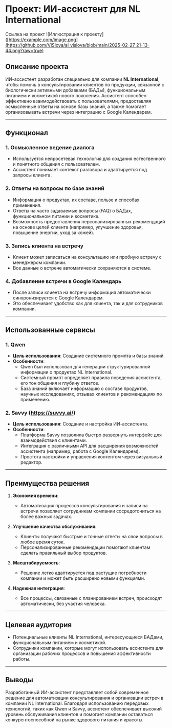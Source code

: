# Проект: ИИ-ассистент для NL International
Ссылка на проект 
![Иллюстрация к проекту]([https://example.com/image.png](https://github.com/ViSlova/ai_vislova/blob/main/2025-02-27_21-13-44.png?raw=true)

## Описание проекта

ИИ-ассистент разработан специально для компании **NL International**, чтобы помочь в консультировании клиентов по продукции, связанной с биологически активными добавками (БАДы), функциональным питанием и косметикой нового поколения. Ассистент способен эффективно взаимодействовать с пользователями, предоставляя осмысленные ответы на основе базы знаний, а также помогает организовывать встречи через интеграцию с Google Календарем.

---

## Функционал

### 1. **Осмысленное ведение диалога**
   - Используется нейросетевая технология для создания естественного и понятного общения с пользователем.
   - Ассистент понимает контекст разговора и адаптируется под запросы клиента.

### 2. **Ответы на вопросы по базе знаний**
   - Информация о продуктах, их составе, пользе и способах применения.
   - Ответы на часто задаваемые вопросы (FAQ) о БАДах, функциональном питании и косметике.
   - Возможность предоставления персонализированных рекомендаций на основе целей клиента (например, улучшение здоровья, повышение энергии, уход за кожей).

### 3. **Запись клиента на встречу**
   - Клиент может записаться на консультацию или пробную встречу с менеджером компании.
   - Все данные о встрече автоматически сохраняются в системе.

### 4. **Добавление встречи в Google Календарь**
   - После записи клиента на встречу информация автоматически синхронизируется с Google Календарем.
   - Это обеспечивает удобство как для клиента, так и для сотрудников компании.

---

## Использованные сервисы

### 1. **Qwen**
   - **Цель использования**: Создание системного промпта и базы знаний.
   - **Особенности**:
     - Qwen был использован для генерации структурированной информации о продуктах NL International.
     - Системный промпт определяет правила поведения ассистента, его тон общения и глубину ответов.
     - База знаний включает информацию о составе продуктов, научных исследованиях, отзывах клиентов и рекомендациях по применению.

### 2. **Savvy (https://suvvy.ai/)**
   - **Цель использования**: Создание и настройка ИИ-ассистента.
   - **Особенности**:
     - Платформа Savvy позволила быстро развернуть интерфейс для взаимодействия с клиентами.
     - Интеграция с различными API для расширения возможностей ассистента (например, работа с Google Календарем).
     - Простота настройки и управления контентом через визуальный редактор.

---

## Преимущества решения

1. **Экономия времени**:
   - Автоматизация процессов консультирования и записи на встречи позволяет сотрудникам компании сосредоточиться на более важных задачах.
   
2. **Улучшение качества обслуживания**:
   - Клиенты получают быстрые и точные ответы на свои вопросы в любое время суток.
   - Персонализированные рекомендации помогают клиентам сделать правильный выбор продуктов.

3. **Масштабируемость**:
   - Решение легко адаптируется под растущие потребности компании и может быть расширено новыми функциями.

4. **Надежная интеграция**:
   - Все процессы, связанные с планированием встреч, происходят автоматически, без участия человека.

---

## Целевая аудитория

- Потенциальные клиенты NL International, интересующиеся БАДами, функциональным питанием и косметикой.
- Сотрудники компании, которые могут использовать ассистента для организации рабочих процессов и повышения эффективности работы.

---

## Выводы

Разработанный ИИ-ассистент представляет собой современное решение для автоматизации консультирования и организации встреч в компании NL International. Благодаря использованию передовых технологий, таких как Qwen и Savvy, ассистент обеспечивает высокий уровень обслуживания клиентов и помогает компании оставаться конкурентоспособной на рынке здорового питания и красоты.

